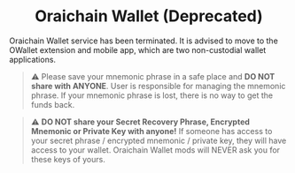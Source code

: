 <h1 align="center">
	Oraichain Wallet (Deprecated)
</h1>

Oraichain Wallet service has been terminated. It is advised to move to the OWallet extension and mobile app, which are two non-custodial wallet applications.

> :warning: Please save your mnemonic phrase in a safe place and **DO NOT share with ANYONE**. User is responsible for managing the mnemonic phrase. If your mnemonic phrase is lost, there is no way to get the funds back.

> :warning: **DO NOT share your Secret Recovery Phrase, Encrypted Mnemonic or Private Key with anyone!** If someone has access to your secret phrase / encrypted mnemonic / private key, they will have access to your wallet. Oraichain Wallet mods will NEVER ask you for these keys of yours.
